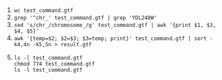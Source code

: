 1. `wc test_command.gtf`
2. `grep '^chr_' test_command.gtf | grep 'YDL248W'`
3. `sed 's/chr_/chromosome_/g' test_command.gtf | awk '{print $1, $3, $4, $5}'`
4. `awk '{temp=$2; $2=$3; $3=temp; print}' test_command.gtf | sort -k4,4n -k5,5n > result.gtf`
5. ```
   ls -l test_command.gtf
   chmod 774 test_command.gtf
   ls -l test_command.gtf
   ```
